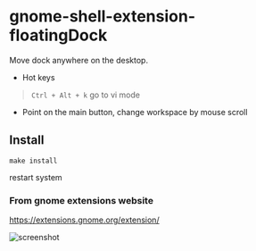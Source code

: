 # gnome-shell-extension-floatingDock

Move dock anywhere on the desktop.

* Hot keys
> `Ctrl + Alt + k` go to vi mode

* Point on the main button, change workspace by mouse scroll

## Install

```
make install
```
restart system

### From gnome extensions website

https://extensions.gnome.org/extension/

![screenshot](/screenshot.gif)
